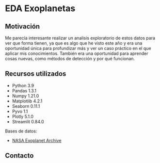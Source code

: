 # EDA Exoplanetas
## Motivación
Me parecía interesante realizar un analisis exploratorio de estos datos para ver que forma tienen, ya que es algo que he visto este año y era una oportunidad única para profundizar más y ver un caso práctico en el que aplicar mis conocimientos. También era una oportunidad para aprender cosas nuevas, como métodos de detección y por qué funcionan.
## Recursos utilizados
 * Python 3.9
 * Pandas 1.3.1
 * Numpy 1.21.0
 * Matplotlib 4.2.1
 * Seaborn 0.11.1
 * Pyvo 1.1
 * Plotly 5.1.0
 * Streamlit 0.84.0

Bases de datos:
  * [NASA Exoplanet Archive](https://exoplanetarchive.ipac.caltech.edu/) 

## Contacto


